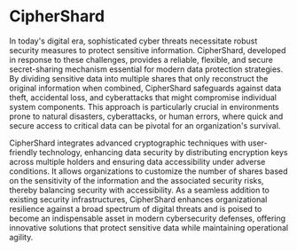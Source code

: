 # CipherShard

In today's digital era, sophisticated cyber threats necessitate robust security measures to protect sensitive information. CipherShard, developed in response to these challenges, provides a reliable, flexible, and secure secret-sharing mechanism essential for modern data protection strategies. By dividing sensitive data into multiple shares that only reconstruct the original information when combined, CipherShard safeguards against data theft, accidental loss, and cyberattacks that might compromise individual system components. This approach is particularly crucial in environments prone to natural disasters, cyberattacks, or human errors, where quick and secure access to critical data can be pivotal for an organization's survival.

CipherShard integrates advanced cryptographic techniques with user-friendly technology, enhancing data security by distributing encryption keys across multiple holders and ensuring data accessibility under adverse conditions. It allows organizations to customize the number of shares based on the sensitivity of the information and the associated security risks, thereby balancing security with accessibility. As a seamless addition to existing security infrastructures, CipherShard enhances organizational resilience against a broad spectrum of digital threats and is poised to become an indispensable asset in modern cybersecurity defenses, offering innovative solutions that protect sensitive data while maintaining operational agility.


